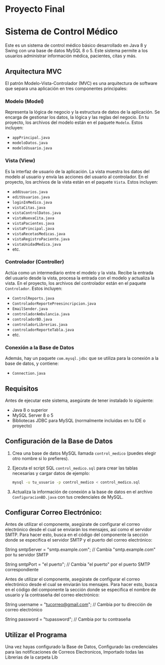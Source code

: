 # Proyecto Final

# Sistema de Control Médico

Este es un sistema de control médico básico desarrollado en Java 8 y Swing con una base de datos MySQL 8 o 5. Este sistema permite a los usuarios administrar información médica, pacientes, citas y más.

## Arquitectura MVC

El patrón Modelo-Vista-Controlador (MVC) es una arquitectura de software que separa una aplicación en tres componentes principales:

### Modelo (Model)

Representa la lógica de negocio y la estructura de datos de la aplicación. Se encarga de gestionar los datos, la lógica y las reglas del negocio. En tu proyecto, los archivos del modelo están en el paquete `Modelo`. Estos incluyen:

- `appPrincipal.java`
- `modeloDatos.java`
- `modeloUsuario.java`

### Vista (View)

Es la interfaz de usuario de la aplicación. La vista muestra los datos del modelo al usuario y envía las acciones del usuario al controlador. En el proyecto, los archivos de la vista están en el paquete `Vista`. Estos incluyen:

- `addUsuarios.java`
- `editUsuarios.java`
- `loginInMedico.java`
- `vistaCitas.java`
- `vistaControlDatos.java`
- `vistaNuevaCita.java`
- `vistaPacientes.java`
- `vistaPrincipal.java`
- `vistaRecetasMedicas.java`
- `vistaRegistroPaciente.java`
- `vistaUnidadMedica.java`
- etc.

### Controlador (Controller)

Actúa como un intermediario entre el modelo y la vista. Recibe la entrada del usuario desde la vista, procesa la entrada con el modelo y actualiza la vista. En el proyecto, los archivos del controlador están en el paquete `Controlador`. Estos incluyen:

- `ControlReports.java`
- `ControladorReportePreesincripcion.java`
- `EmailSender.java`
- `controladorAmbulancia.java`
- `controladorBD.java`
- `controladorLibrerias.java`
- `controladorReporteTabla.java`
- etc.

### Conexión a la Base de Datos

Además, hay un paquete `com.mysql.jdbc` que  se utiliza para la conexión a la base de datos, y contiene:

- `Connection.java`

## Requisitos

Antes de ejecutar este sistema, asegúrate de tener instalado lo siguiente:

- Java 8 o superior
- MySQL Server 8 o 5
- Bibliotecas JDBC para MySQL (normalmente incluidas en tu IDE o proyecto)

## Configuración de la Base de Datos

1. Crea una base de datos MySQL llamada `control_medico` (puedes elegir otro nombre si lo prefieres).
2. Ejecuta el script SQL `control_medico.sql` para crear las tablas necesarias y cargar datos de ejemplo:

    ```sh
    mysql -u tu_usuario -p control_medico < control_medico.sql
    ```

3. Actualiza la información de conexión a la base de datos en el archivo `ConfiguracionBD.java` con tus credenciales de MySQL.

 ## Configurar Correo Electrónico:
Antes de utilizar el componente, asegúrate de configurar el correo electrónico desde el cual se enviarán los mensajes, así como el servidor SMTP. 
Para hacer esto, busca en el código del componente la sección donde se especifica el servidor SMTP y el puerto del correo electrónico:

String smtpServer = "smtp.example.com"; // Cambia "smtp.example.com" por tu servidor SMTP 

String smtpPort = "el puerto"; // Cambia "el puerto" por el puerto SMTP correspondiente 

Antes de utilizar el componente, asegúrate de configurar el correo electrónico desde el cual se enviarán los mensajes. 
Para hacer esto, busca en el código del componente la sección donde se especifica el nombre de usuario y la contraseña del correo electrónico:


String username = "tucorreo@gmail.com"; // Cambia por tu dirección de correo electrónico 

String password = "tupassword"; // Cambia por tu contraseña 

## Utilizar el Programa

Una vez hayas configurado la Base de Datos, Configurado las credenciales para las notificaciones de Correos Electronicos, Importado todas las Librerias de la carpeta Lib 






